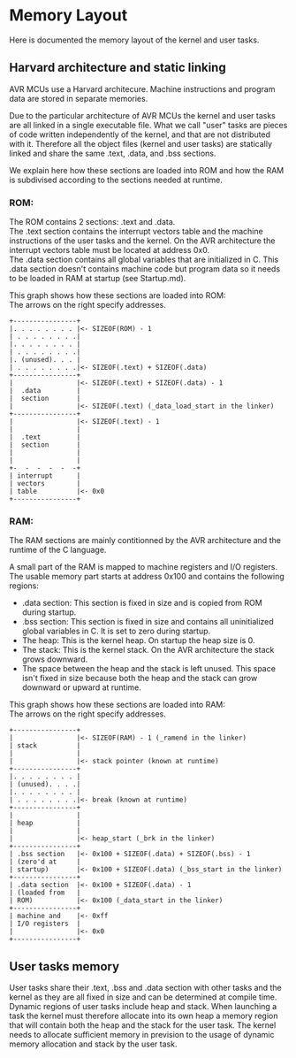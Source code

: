 # Memory Layout

Here is documented the memory layout of the kernel and user tasks.


## Harvard architecture and static linking

AVR MCUs use a Harvard architecure. Machine instructions and program data are
stored in separate memories.

Due to the particular architecture of AVR MCUs the kernel and user tasks are
all linked in a single executable file. What we call "user" tasks are pieces of
code written independently of the kernel, and that are not distributed with it.
Therefore all the object files (kernel and user tasks) are statically linked
and share the same .text, .data, and .bss sections.

We explain here how these sections are loaded into ROM and how the RAM is
subdivised according to the sections needed at runtime.


### ROM:

The ROM contains 2 sections: .text and .data.  
The .text section contains the interrupt vectors table and the machine
instructions of the user tasks and the kernel.
On the AVR architecture the interrupt vectors table must be located at address
0x0.  
The .data section contains all global variables that are initialized in C.
This .data section doesn't contains machine code but program data so it needs
to be loaded in RAM at startup (see Startup.md).

This graph shows how these sections are loaded into ROM:  
The arrows on the right specify addresses.

    +----------------+
    |. . . . . . . . |<- SIZEOF(ROM) - 1
    | . . . . . . . .|
    |. . . . . . . . |
    | . . . . . . . .|
    |. (unused). . . |
    | . . . . . . . .|<- SIZEOF(.text) + SIZEOF(.data)
    +----------------+
    |                |<- SIZEOF(.text) + SIZEOF(.data) - 1
    |  .data         |
    |  section       |
    |                |<- SIZEOF(.text) (_data_load_start in the linker)
    +----------------+
    |                |<- SIZEOF(.text) - 1
    |                |
    |  .text         |
    |  section       |
    |                |
    |                |
    +-  -  -  -  -  -+
    | interrupt      |
    | vectors        |
    | table          |<- 0x0 
    +----------------+ 


### RAM:

The RAM sections are mainly contitionned by the AVR architecture and the
runtime of the C language.

A small part of the RAM is mapped to machine registers and I/O registers.
The usable memory part starts at address 0x100 and contains the following
regions:
* .data section: This section is fixed in size and is copied from ROM during
  startup.
* .bss section: This section is fixed in size and contains all uninitialized
  global variables in C. It is set to zero during startup.
* The heap: This is the kernel heap. On startup the heap size is 0.
* The stack: This is the kernel stack. On the AVR architecture the stack grows
  downward.
* The space between the heap and the stack is left unused. This space isn't
  fixed in size because both the heap and the stack can grow downward or
  upward at runtime.

This graph shows how these sections are loaded into RAM:  
The arrows on the right specify addresses.

    +----------------+
    |                |<- SIZEOF(RAM) - 1 (_ramend in the linker)
    | stack          |
    |                |
    |                |<- stack pointer (known at runtime)
    +----------------+
    |. . . . . . . . |
    | (unused). . . .|
    |. . . . . . . . |
    | . . . . . . . .|<- break (known at runtime)
    +----------------+
    |                |
    | heap           |
    |                |
    |                |<- heap_start (_brk in the linker)
    +----------------+ 
    | .bss section   |<- 0x100 + SIZEOF(.data) + SIZEOF(.bss) - 1
    | (zero'd at     |
    | startup)       |<- 0x100 + SIZEOF(.data) (_bss_start in the linker)
    +----------------+
    | .data section  |<- 0x100 + SIZEOF(.data) - 1
    | (loaded from   |
    | ROM)           |<- 0x100 (_data_start in the linker)
    +----------------+
    | machine and    |<- 0xff
    | I/O registers  |
    |                |<- 0x0
    +----------------+


## User tasks memory

User tasks share their .text, .bss and .data section with other tasks and the
kernel as they are all fixed in size and can be determined at compile time.
Dynamic regions of user tasks include heap and stack.
When launching a task the kernel must therefore allocate into its own heap a
memory region that will contain both the heap and the stack for the user task.
The kernel needs to allocate sufficient memory in prevision to the usage of
dynamic memory allocation and stack by the user task.
